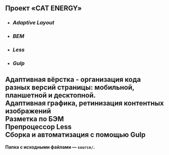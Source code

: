 
Проект «CAT ENERGY»
---

* ### **_Adaptive Layout_**
* ### **_BEM_**
* ### **_Less_**
* ### **_Gulp_**

Адаптивная вёрстка -
организация кода разных версий страницы: мобильной, планшетной и десктопной.
<br>Адаптивная графика, ретинизация контентных изображений
<br>Разметка по БЭМ <br>Препроцессор Less
<br>Сборка и автоматизация с помощью Gulp
 ---
**Папка с исходными файлами — `source/`.**




